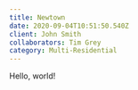 ```yaml
---
title: Newtown
date: 2020-09-04T10:51:50.540Z
client: John Smith
collaborators: Tim Grey
category: Multi-Residential
---
```

Hello, world!